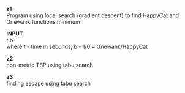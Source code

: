 **z1**  
Program using local search (gradient descent) to find HappyCat and 
Griewank functions minimum  
  
**INPUT**  
t b  
where t - time in seconds, b - 1/0 = Griewank/HappyCat
  
**z2**  
non-metric TSP using tabu search  

**z3**  
finding escape using tabu search


